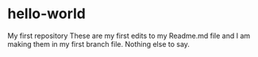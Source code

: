 # hello-world
My first repository
These are my first edits to my Readme.md file and I am making them in my first branch file.
Nothing else to say.
